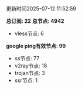 更新时间2025-07-12 11:52:59

**总订阅: 22**
**总节点: 4942**
- vless节点: 6

**google ping有效节点: 99**
- ss节点: 77
- v2ray节点: 18
- trojan节点: 3
- ssr节点: 1
